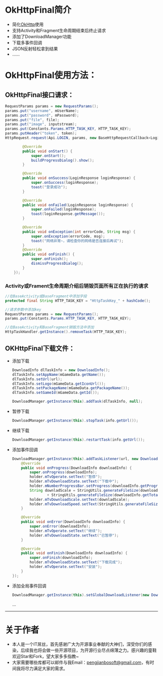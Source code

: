 # OkHttpFinal简介
* 简化[OkHttp](https://github.com/square/okhttp)使用
* 支持Activity和Fragment生命周期结束后终止请求
* 添加了DownloadManager功能
* 下载多事件回调
* JSON反射轻松拿到结果
* ……

# OkHttpFinal使用方法：
## OkHttpFinal接口请求：
```java
RequestParams params = new RequestParams();
params.put("username", mUserName);
params.put("password", mPassword);
params.put("file", file);
params.put("image", inputstream);
params.put(Constants.Params.HTTP_TASK_KEY, HTTP_TASK_KEY);
params.putHeader("token", token);
HttpRequest.request(Api.LOGIN, params, new BaseHttpRequestCallback<LoginResponse>() {

        @Override
        public void onStart() {
            super.onStart();
            buildProgressDialog().show();
        }

        @Override
        public void onSuccess(LoginResponse loginResponse) {
            super.onSuccess(loginResponse);
            toast("登录成功");
        }

        @Override
        public void onFailed(LoginResponse loginResponse) {
            super.onFailed(loginResponse);
            toast(loginResponse.getMessage());
        }

        @Override
        public void onException(int errorCode, String msg) {
            super.onException(errorCode, msg);
            toast("网络异常~，请检查你的网络是否连接后再试");
        }
        @Override
        public void onFinish() {
            super.onFinish();
            dismissProgressDialog();
        }
    });
```
### Activity或Frament生命周期介绍后销毁页面所有正在执行的请求

```java
//在BaseActivity或BaseFragment中添加字段
protected final String HTTP_TASK_KEY = "HttpTaskKey_" + hashCode();

//请求参数中添加key
RequestParams params = new RequestParams();
params.put(Constants.Params.HTTP_TASK_KEY, HTTP_TASK_KEY);

//在BaseActivity和BaseFragment销毁方法中添加
HttpTaskHandler.getInstance().removeTask(HTTP_TASK_KEY);
```
## OKHttpFinal下载文件：
* 添加下载

    ```java
    DownloadInfo dlTaskInfo = new DownloadInfo();
    dlTaskInfo.setAppName(mGameData.getName());
    dlTaskInfo.setUrl(url);
    dlTaskInfo.setLogo(mGameData.getIconUrl());
    dlTaskInfo.setPackageName(mGameData.getPackageName());
    dlTaskInfo.setGameId(mGameData.getId());

    DownloadManager.getInstance(this).addTask(dlTaskInfo, null);
    ```
* 暂停下载

    ```java
    DownloadManager.getInstance(this).stopTask(info.getUrl());
    ```
* 继续下载

    ```java
    DownloadManager.getInstance(this).restartTask(info.getUrl());
    ```
* 添加事件回调

    ```java
    DownloadManager.getInstance(this).addTaskListener(url, new DownloadListener() {
        @Override
        public void onProgress(DownloadInfo downloadInfo) {
            super.onProgress(downloadInfo);
            holder.mTvOperate.setText("暂停");
            holder.mTvDownloadState.setText("下载中");
            holder.mNumberProgressBar.setProgress(downloadInfo.getProgress());
            String downladScale = StringUtils.generateFileSize(downloadInfo.getDownloadLength()) + "/"
                    + StringUtils.generateFileSize(downloadInfo.getTotalLength());
            holder.mTvDownloadScale.setText(downladScale);
            holder.mTvDownloadSpeed.setText(StringUtils.generateFileSize(downloadInfo.getNetworkSpeed()));
        }

        @Override
        public void onError(DownloadInfo downloadInfo) {
            super.onError(downloadInfo);
            holder.mTvOperate.setText("继续");
            holder.mTvDownloadState.setText("已暂停");
        }

        @Override
        public void onFinish(DownloadInfo downloadInfo) {
            super.onFinish(downloadInfo);
            holder.mTvDownloadState.setText("下载完成");
            holder.mTvOperate.setText("安装");
        }
    });
    ```
* 添加全局事件回调
    ```java
    DownloadManager.getInstance(this).setGlobalDownloadListener(new DownloadListener());
    ```
    ...
----
# 关于作者
* 本人是一个IT屌丝，首先感谢广大为开源事业奉献的大神们，深受你们的感染，后续我也将会做一些开源项目，为开源行业尽点绵薄之力。感兴趣的童鞋欢迎Star和Fork，望大家多多指教~
* 大家需要哪些库都可以邮件与我Email：<pengjianbosoft@gmail.com>，有时间我将尽力满足大家的需求。